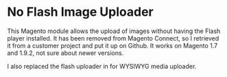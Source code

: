 No Flash Image Uploader
=======================

This Magento module allows the upload of images without having the Flash player installed. It has been removed from Magento Connect, so I retrieved it from a customer project and put it up on Github. It works on Magento 1.7 and 1.9.2, not sure about newer versions.

I also replaced the flash uploader in for WYSIWYG media uploader.
